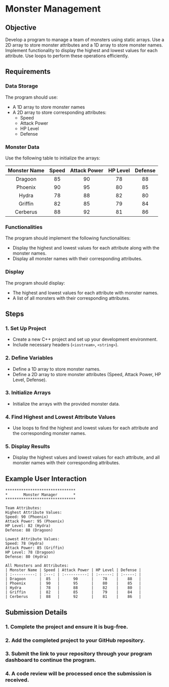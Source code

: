 # Monster Management

## Objective

Develop a program to manage a team of monsters using static arrays. Use a 2D array to store monster attributes and a 1D array to store monster names. Implement functionality to display the highest and lowest values for each attribute. Use loops to perform these operations efficiently.

## Requirements

### Data Storage

The program should use:
- A 1D array to store monster names
- A 2D array to store corresponding attributes:
  - Speed
  - Attack Power
  - HP Level
  - Defense

### Monster Data

Use the following table to initialize the arrays:

| Monster Name | Speed | Attack Power | HP Level | Defense |
| :----------: | :---: | :----------: | :------: | :-----: |
| Dragoon      |  85   |      90      |    78    |    88   |
| Phoenix      |  90   |      95      |    80    |    85   |
| Hydra        |  78   |      88      |    82    |    80   |
| Griffin      |  82   |      85      |    79    |    84   |
| Cerberus     |  88   |      92      |    81    |    86   |

### Functionalities

The program should implement the following functionalities:
- Display the highest and lowest values for each attribute along with the monster names.
- Display all monster names with their corresponding attributes.

### Display

The program should display:
- The highest and lowest values for each attribute with monster names.
- A list of all monsters with their corresponding attributes.

## Steps

### 1. Set Up Project

- Create a new C++ project and set up your development environment.
- Include necessary headers (`<iostream>`, `<string>`).

### 2. Define Variables

- Define a 1D array to store monster names.
- Define a 2D array to store monster attributes (Speed, Attack Power, HP Level, Defense).

### 3. Initialize Arrays

- Initialize the arrays with the provided monster data.

### 4. Find Highest and Lowest Attribute Values

- Use loops to find the highest and lowest values for each attribute and the corresponding monster names.

### 5. Display Results

- Display the highest values and lowest values for each attribute, and all monster names with their corresponding attributes.

## Example User Interaction

```plaintext
*******************************
*       Monster Manager       *
*******************************

Team Attributes:
Highest Attribute Values:
Speed: 90 (Phoenix)
Attack Power: 95 (Phoenix)
HP Level: 82 (Hydra)
Defense: 88 (Dragoon)

Lowest Attribute Values:
Speed: 78 (Hydra)
Attack Power: 85 (Griffin)
HP Level: 78 (Dragoon)
Defense: 80 (Hydra)

All Monsters and Attributes:
| Monster Name | Speed | Attack Power | HP Level | Defense |
| :----------: | :---: | :----------: | :------: | :-----: |
| Dragoon      |  85   |      90      |    78    |    88   |
| Phoenix      |  90   |      95      |    80    |    85   |
| Hydra        |  78   |      88      |    82    |    80   |
| Griffin      |  82   |      85      |    79    |    84   |
| Cerberus     |  88   |      92      |    81    |    86   |
```
## Submission Details

### 1. Complete the project and ensure it is bug-free.

### 2. Add the completed project to your GitHub repository.

### 3. Submit the link to your repository through your program dashboard to continue the program.

### 4. A code review will be processed once the submission is received.
